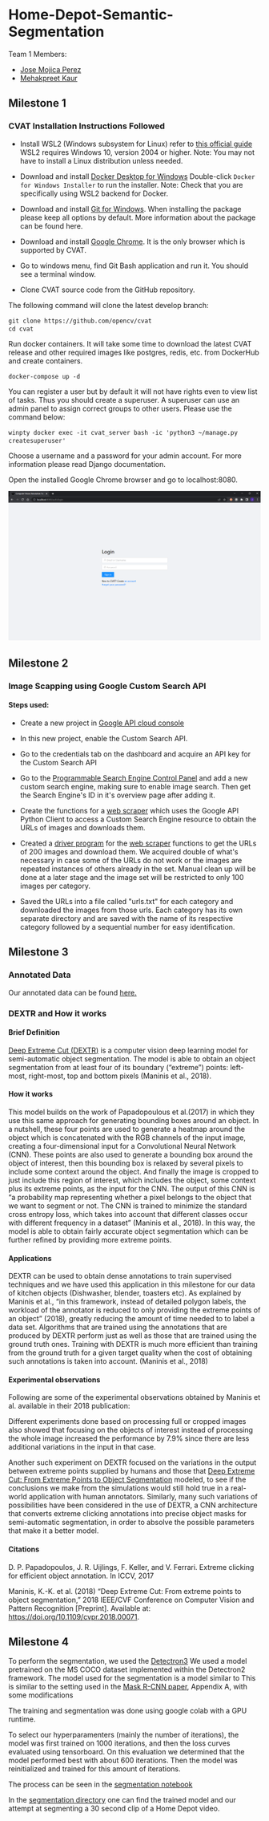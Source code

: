 # Home-Depot-Semantic-Segmentation
Team 1 Members:
- [Jose Mojica Perez](https://github.com/J-Mojica)
- [Mehakpreet Kaur](https://github.com/Mehakpreet21)
## Milestone 1

### CVAT Installation Instructions Followed

- Install WSL2 (Windows subsystem for Linux) refer to [this official guide][WSL2-Guide] 
WSL2 requires Windows 10, version 2004 or higher. Note: You may not have to install a Linux distribution unless needed.

- Download and install [Docker Desktop for Windows][Docker-Download] Double-click `Docker for Windows Installer` 
to run the installer. Note: Check that you are specifically using WSL2 backend for Docker.

- Download and install [Git for Windows][Git-Download]. When installing the package please keep all options 
by default. More information about the package can be found here.

- Download and install [Google Chrome][Chrome-Download]. It is the only browser which is supported by CVAT.

- Go to windows menu, find Git Bash application and run it. You should see a terminal window.

- Clone CVAT source code from the GitHub repository.

The following command will clone the latest develop branch:

```
git clone https://github.com/opencv/cvat
cd cvat
```

Run docker containers. It will take some time to download the latest CVAT release and other 
required images like postgres, redis, etc. from DockerHub and create containers.

```
docker-compose up -d
```

You can register a user but by default it will not have rights even to view list of tasks. 
Thus you should create a superuser. A superuser can use an admin panel to assign correct 
groups to other users. Please use the command below:

```
winpty docker exec -it cvat_server bash -ic 'python3 ~/manage.py createsuperuser'
```

Choose a username and a password for your admin account. For more information please read Django documentation.

Open the installed Google Chrome browser and go to localhost:8080.

![Screenshot of CVAT's Log-in Page][CVAT-LogIn-Screenshot]

[WSL2-Guide]: https://docs.microsoft.com/windows/wsl/install-win10
[Docker-Download]: https://desktop.docker.com/win/main/amd64/Docker%20Desktop%20Installer.exe?utm_source=docker&utm_medium=webreferral&utm_campaign=dd-smartbutton&utm_location=module
[Git-Download]: https://github.com/git-for-windows/git/releases/download/v2.21.0.windows.1/Git-2.21.0-64-bit.exe
[Chrome-Download]: https://www.google.com/chrome/
[CVAT-LogIn-Screenshot]: https://github.com/J-Mojica/Home-Depot-Semantic-Segmentation/blob/milestone-1/media/CVAT-LogIn-Screenshot.png "CVAT LogIn Page Screenshot"

## Milestone 2

### Image Scapping using Google Custom Search API
#### Steps used:

- Create a new project in [Google API cloud console](https://console.cloud.google.com/apis/dashboard)

- In this new project, enable the Custom Search API.

- Go to the credentials tab on the dashboard and acquire an API key for the Custom Search API

- Go to the [Programmable Search Engine Control Panel](https://programmablesearchengine.google.com/controlpanel/all) and add a new 
custom search engine, making sure to enable image search. Then get the Search Engine's ID in it's overview page after adding it.
  
- Create the functions for a [web scraper](image_scraper.py) which uses the Google API Python Client to access a Custom Search Engine resource
 to obtain the URLs of images and downloads them.

- Created a [driver program](scrape.py) for the [web scraper](image_scraper.py) functions to get the URLs of 200 images
and download them. We acquired double of what's necessary in case some of the URLs do not work or the images are repeated 
instances of others already in the set. Manual clean up will be done at a later stage and the image set will be restricted 
to only 100 images per category. 

- Saved the URLs into a file called "urls.txt" for each category and downloaded the images from those urls. Each
category has its own separate directory and are saved with the name of its respective category followed by a sequential number
for easy identification.

## Milestone 3

### Annotated Data
Our annotated data can be found [here.](https://github.com/J-Mojica/Home-Depot-Semantic-Segmentation/tree/annotation/data/data-annotated)

### DEXTR and How it works

#### Brief Definition 
[Deep Extreme Cut (DEXTR)](https://cvlsegmentation.github.io/dextr/) is a computer vision deep learning model for semi-automatic object segmentation. The model is able to obtain an object segmentation from at least four of its boundary (“extreme”) points: left-most, right-most, top and bottom pixels (Maninis et al., 2018).

#### How it works
This model builds on the work of Papadopoulous et al.(2017) in which they use this same approach for generating bounding boxes around an object. In a nutshell, these four points are used to generate a heatmap around the object which is concatenated with the RGB channels of the input image, creating a four-dimensional input for a Convolutional Neural Network (CNN). These points are also used to generate a bounding box around the object of interest, then this bounding box is relaxed by several pixels to include some context around the object. And finally the image is cropped to just include this region of interest, which includes the object, some context plus its extreme points, as the input for the CNN.  The output of this CNN is “a probability map representing whether a pixel belongs to the object that we want to segment or not. The CNN is trained to minimize the standard cross entropy loss, which takes into account that different classes occur with different frequency in a dataset” (Maninis et al., 2018). In this way, the model is able to obtain fairly accurate object segmentation which can be further refined by providing more extreme points.

#### Applications

DEXTR can be used to obtain dense annotations to train supervised techniques and we have used this application in this milestone for our data of kitchen objects (Dishwasher, blender, toasters etc). As explained by Maninis et al., “in this framework, instead of detailed polygon labels, the workload of the annotator is reduced to only providing the extreme points of an object” (2018), greatly reducing the amount of time needed to to label a data set. Algorithms that are trained using the annotations that are produced by DEXTR perform just as well as those that are trained using the ground truth ones. Training with DEXTR is much more efficient than training from the ground truth for a given target quality when the cost of obtaining such annotations is taken into account. (Maninis et al., 2018)



#### Experimental observations

Following are some of the experimental observations obtained by Maninis et al. available in their 2018 publication:

Different experiments done based on processing full or cropped images also showed that focusing on the objects of interest instead of processing the whole image increased the performance by 7.9% since there are less additional variations in the input in that case. 

Another such experiment on DEXTR focused on the variations in the output between extreme points supplied by humans and those that [Deep Extreme Cut: From Extreme Points to Object Segmentation](https://arxiv.org/pdf/1711.09081.pdf) modeled, to see if the conclusions we make from the simulations would still hold true in a real-world application with human annotators. 
Similarly, many such variations of possibilities have been considered in the use of DEXTR, a CNN architecture that converts extreme clicking annotations into precise object masks for semi-automatic segmentation, in order to absolve the possible parameters that make it a better model. 

#### Citations
D. P. Papadopoulos, J. R. Uijlings, F. Keller, and V. Ferrari. Extreme clicking for efficient object annotation. In ICCV, 2017

Maninis, K.-K. et al. (2018) “Deep Extreme Cut: From extreme points to object segmentation,” 2018 IEEE/CVF Conference on Computer Vision and Pattern Recognition [Preprint]. Available at: https://doi.org/10.1109/cvpr.2018.00071.


## Milestone 4
To perform the segmentation, we used the [Detectron3](https://github.com/facebookresearch/detectron2)
We used a model pretrained on the MS COCO dataset implemented within the Detectron2 framework.
The model used for the segmentation is a model similar to This is similar to the setting used in the
[Mask R-CNN paper](https://doi.org/10.48550/arXiv.1703.06870), Appendix A, with some modifications

The training and segmentation was done using google colab with a GPU runtime.

To select our hyperparamenters (mainly the number of iterations), the model
was first trained on 1000 iterations, and then the loss curves evaluated
using tensorboard. On this evaluation we determined that the model
performed best with about 600 iterations. Then the model was reinitialized
and trained for this amount of iterations.

The process can be seen in the [segmentation notebook](https://github.com/J-Mojica/Home-Depot-Semantic-Segmentation/tree/segmentation/segmentation.ipynb)

In the [segmentation directory](https://github.com/J-Mojica/Home-Depot-Semantic-Segmentation/tree/segmentation/) one can find the trained model and our attempt at segmenting a 30 second clip of a Home Depot video.


